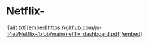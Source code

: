 # Netflix-
![ailt txt][embed]https://github.com/ju-li4et/Netflix-/blob/main/netflix_dashboard.pdf[/embed]
